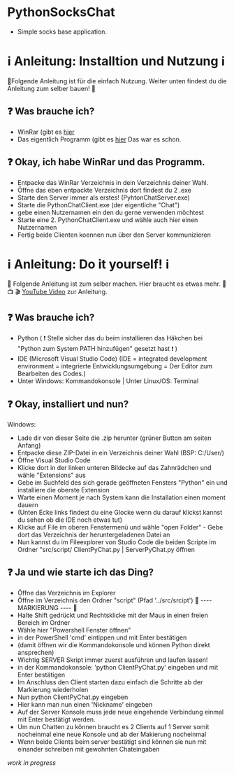 # PythonSocksChat
- Simple socks base application.

# ℹ️ Anleitung: Installtion und Nutzung ℹ️

🌟Folgende Anleitung ist für die einfach Nutzung. Weiter unten findest du die Anleitung zum selber bauen! 🌟

## ❓ Was brauche ich?

- WinRar (gibt es [hier](https://www.heise.de/download/product/winrar-1380/download)
- Das eigentlich Programm (gibt es [hier](https://github.com/sera619/PythonSocksChat/releases/download/v1.0.5/Chat_winX64.rar)
Das war es schon.

## ❓ Okay, ich habe WinRar und das Programm.

- Entpacke das WinRar Verzeichnis in dein Verzeichnis deiner Wahl.
- Öffne das eben entpackte Verzeichnis dort findest du 2 .exe
- Starte den Server immer als erstes! (PyhtonChatServer.exe)
- Starte die PythonChatClient.exe (der eigentliche "Chat")
- gebe einen Nutzernamen ein den du gerne verwenden möchtest
- Starte eine 2. PythonChatClient.exe und wähle auch hier einen Nutzernamen
- Fertig beide Clienten koennen nun über den Server kommunizieren

# ℹ️ Anleitung: Do it yourself! ℹ️

🌟 Folgende Anleitung ist zum selber machen. Hier braucht es etwas mehr. 🌟
📺 🎬 [YouTube Video](https://www.youtube.com/watch?v=H01qDY6g914) zur Anleitung. 

## ❓ Was brauche ich?

- Python ( ❗ Stelle sicher das du beim installieren das Häkchen bei "Python zum System PATH hinzufügen" gesetzt hast ❗ )
- IDE (Microsoft Visual Studio Code) (IDE = integrated development environment = integrierte Entwicklungsumgebung = Der Editor zum Bearbeiten des Codes.)
- Unter Windows: Kommandokonsole | Unter Linux/OS: Terminal

## ❓ Okay, installiert und nun?

Windows:
- Lade dir von dieser Seite die .zip herunter (grüner Button am seiten Anfang)
- Entpacke diese ZIP-Datei in ein Verzeichnis deiner Wahl (BSP: C:/User/<DEIN BENUTZERNAME>)
- Öffne Visual Studio Code
- Klicke dort in der linken unteren Bildecke auf das Zahnrädchen und wähle "Extensions" aus
- Gebe im Suchfeld des sich gerade geöffneten Fensters "Python" ein und installiere die oberste Extension
- Warte einen Moment je nach System kann die Installation einen moment dauern
- (Unten Ecke links findest du eine Glocke wenn du darauf klickst kannst du sehen ob die IDE noch etwas tut)
- Klicke auf File im oberen Fenstermenü und wähle "open Folder" - Gebe dort das Verzeichnis der heruntergeladenen Datei an
- Nun kannst du im Fileexplorer von Studio Code die beiden Scripte im Ordner "src/script/ ClientPyChat.py | ServerPyChat.py öffnen 

## ❓ Ja und wie starte ich das Ding?

- Öffne das Verzeichnis im Explorer
- Öffne im Verzeichnis den Ordner "script"  (Pfad '../src/srcipt')
  🚨 ---- MARKIERUNG ---- 🚨
- Halte Shift gedrückt und Rechtsklicke mit der Maus in einen freien Bereich im Ordner
- Wähle hier "Powershell Fenster öffnen"
- in der PowerShell 'cmd' eintippen und mit Enter bestätigen
- (damit öffnen wir die Kommandokonsole und können Python direkt ansprechen)
- Wichtig SERVER Skript immer zuerst ausführen und laufen lassen!
- in der Kommandokonsole: 'python ClientPyChat.py' eingeben und mit Enter bestätigen
- Im Anschluss den Client starten dazu einfach die Schritte ab der Markierung wiederholen
- Nun python ClientPyChat.py eingeben
- Hier kann man nun einen 'Nickname' eingeben
- Auf der Server Konsole muss jede neue eingehende Verbindung einmal mit Enter bestätigt werden.
- Um nun Chatten zu können braucht es 2 Clients auf 1 Server somit nocheinmal eine neue Konsole und ab der Makierung nocheinmal
- Wenn beide Clients beim server bestätigt sind können sie nun mit einander schreiben mit gewohnten Chateingaben

*work in progress*
